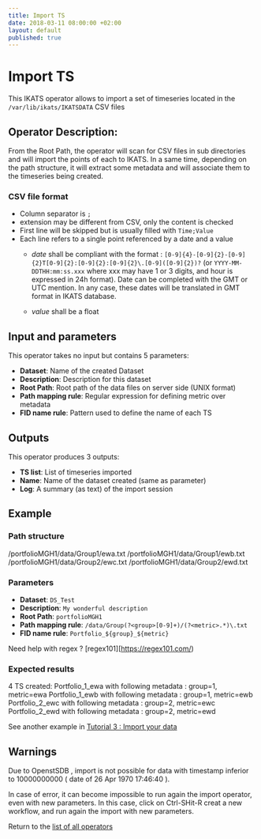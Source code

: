 ```yaml
---
title: Import TS
date: 2018-03-11 08:00:00 +02:00
layout: default
published: true
---
```


# Import TS
This IKATS operator allows to import a set of timeseries located in the `/var/lib/ikats/IKATSDATA` CSV files

## Operator Description:

From the Root Path, the operator will scan for CSV files in sub directories and will import the points of each to IKATS.
In a same time, depending on the path structure, it will extract some metadata and will associate them to the timeseries being created.

### CSV file format
- Column separator is `;`
- extension may be different from CSV, only the content is checked
- First line will be skipped but is usually filled with `Time;Value`
- Each line refers to a single point referenced by a date and a value
  - *date* shall be compliant with the format : `[0-9]{4}-[0-9]{2}-[0-9]{2}T[0-9]{2}:[0-9]{2}:[0-9]{2}\.[0-9]([0-9]{2})?` (or `YYYY-MM-DDTHH:mm:ss.xxx` where xxx may have 1 or 3 digits, and hour is expressed in 24h format).
  Date can be completed with the GMT or UTC mention. In any case, these dates will be translated in GMT format in IKATS database.

  - *value* shall be a float

## Input and parameters

This operator takes no input but contains 5 parameters:

- **Dataset**: Name of the created Dataset
- **Description**: Description for this dataset
- **Root Path**: Root path of the data files on server side (UNIX format)
- **Path mapping rule**: Regular expression for defining metric over metadata
- **FID name rule**: Pattern used to define the name of each TS

## Outputs

This operator produces 3 outputs:

- **TS list**: List of timeseries imported
- **Name**: Name of the dataset created (same as parameter)
- **Log**: A summary (as text) of the import session

## Example

### Path structure
/portfolioMGH1/data/Group1/ewa.txt
/portfolioMGH1/data/Group1/ewb.txt
/portfolioMGH1/data/Group2/ewc.txt
/portfolioMGH1/data/Group2/ewd.txt

### Parameters
- **Dataset**: `DS_Test`
- **Description**: `My wonderful description`
- **Root Path**: `portfolioMGH1`
- **Path mapping rule**: `/data/Group(?<group>[0-9]+)/(?<metric>.*)\.txt`
- **FID name rule**: `Portfolio_${group}_${metric}`

Need help with regex ? [regex101][https://regex101.com/)


### Expected results

4 TS created:
Portfolio_1_ewa with following metadata : group=1, metric=ewa
Portfolio_1_ewb with following metadata : group=1, metric=ewb
Portfolio_2_ewc with following metadata : group=2, metric=ewc
Portfolio_2_ewd with following metadata : group=2, metric=ewd


See another example in [Tutorial 3 : Import your data](/doc/tutorials/tuto_imports.html) 

## Warnings
  Due to OpenstSDB , import is not possible for data with timestamp inferior to 10000000000 ( date of 26 Apr 1970 17:46:40 ).

  In case of error, it can become impossible to run again the import operator, even with new parameters. In this case, click on Ctrl-SHit-R creat a new workflow, and run again the import with new parameters.


Return to the [list of all operators](/operators.html)
